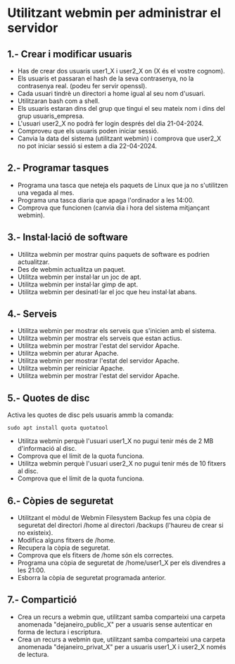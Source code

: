 # Utilitzant webmin per administrar el servidor

## 1.- Crear i modificar usuaris

- Has de crear dos usuaris user1_X i user2_X on (X és el vostre cognom).
- Els usuaris et passaran el hash de la seva contrasenya, no la contrasenya real. (podeu fer servir openssl).
- Cada usuari tindrè un directori a home igual al seu nom d'usuari.
- Utilitzaran bash com a shell.
- Els usuaris estaran dins del grup que tingui el seu mateix nom i dins del grup usuaris_empresa.
- L'usuari user2_X no podrà fer login després del dia 21-04-2024.
- Comproveu que els usuaris poden iniciar sessió.
- Canvia la data del sistema (utilitzant webmin) i comprova que user2_X no pot iniciar sessió si estem a dia 22-04-2024.

## 2.- Programar tasques

- Programa una tasca que neteja els paquets de Linux que ja no s'utilitzen una vegada al mes.
- Programa una tasca diaria que apaga l'ordinador a les 14:00.
- Comprova que funcionen (canvia dia i hora del sistema mitjançant webmin).
  
## 3.- Instal·lació de software

- Utilitza webmin per mostrar quins paquets de software es podrien actualitzar.
- Des de webmin actualitza un paquet.
- Utilitza webmin per instal·lar un joc de apt.
- Utilitza webmin per instal·lar gimp de apt.
- Utilitza webmin per desinatl·lar el joc que heu instal·lat abans.

## 4.- Serveis

- Utilitza webmin per mostrar els serveis que s'inicien amb el sistema.
- Utilitza webmin per mostrar els serveis que estan actius.
- Utilitza webmin per mostrar l'estat del servidor Apache.
- Utilitza webmin per aturar Apache.
- Utilitza webmin per mostrar l'estat del servidor Apache.
- Utilitza webmin per reiniciar Apache.
- Utilitza webmin per mostrar l'estat del servidor Apache.

## 5.- Quotes de disc

Activa les quotes de disc pels usuaris ammb la comanda: 

```
sudo apt install quota quotatool
```

- Utilitza webmin perquè l'usuari user1_X no pugui tenir més de 2 MB d'informació al disc.
- Comprova que el límit de la quota funciona.
- Utilitza webmin perquè l'usuari user2_X no pugui tenir més de 10 fitxers al disc.
- Comprova que el límit de la quota funciona.

## 6.- Còpies de seguretat

- Utilitzant el mòdul de Webmin Filesystem Backup fes una còpia de seguretat del directori /home al directori /backups (l'haureu de crear si no existeix).
- Modifica alguns fitxers de /home.
- Recupera la còpia de seguretat.
- Comprova que els fitxers de /home són els correctes.
- Programa una còpia de seguretat de /home/user1_X per els divendres a les 21:00.
- Esborra la còpia de seguretat programada anterior.

## 7.- Compartició

- Crea un recurs a webmin que, utilitzant samba comparteixi una carpeta anomenada "dejaneiro_public_X" per a usuaris sense autenticar en forma de lectura i escriptura.
- Crea un recurs a webmin que, utilitzant samba comparteixi una carpeta anomenada "dejaneiro_privat_X" per a usuaris user1_X i user2_X només de lectura.

